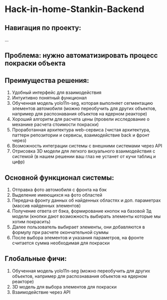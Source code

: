 # Hack-in-home-Stankin-Backend

## Навигация по проекту:
...

## Проблема: нужно автоматизировать процесс покраски объекта


## Преимущества решения:
1. Удобный интерфейс для взаимодействия
2. Интуитивно понятный функционал
3. Обученная модель yolo11n-seg, которая выполняет сегментацию элементов автомобиля (можно переобучить для других объектов, например для распознавания объектов на ядерном реакторе)
4. Хороший алгоритм для расчета цены (провели исследование о механике расчета стоимости покраски)
5. Проработанная архитектура web-сервиса (чистая архитектура, паттерн репозитории и сервисы, взаимодействие back и фронт через)
6. Возможность интеграции системы с внешними системами через API
7. Отрисовка 3D модели для легкого визуального взаимодействия с системой (в нашем решении ваш глаз не устанет от кучи таблиц и цифр)

## Основной функционал системы:
1. Отправка фото автомобиля с фронта на бэк
2. Выделение имеющихся на фото областей
3. Передача фронту данных об найденных областях и доп. параметрах (массив найденных элементов)
4. Получение ответа от бэка, формирование кнопок на базовой 3д модели (кнопки дают возможность выбирать элементы которые мы хотим покрасить)
5. Далее пользователь выбирает элементы, они добавляются в формулу при расчете окончательной суммы
6. После выбора элементов и указания параметров, на фронте считается сумма необходимая для покраски

## Глобальные фичи:
1. Обученная модель yolo11n-seg (можно переобучить для других объектов, например для распознавания объектов на ядерном реакторе)
2. 3D модель для выбора элементов для покраски
3. Взаимодействие через API
